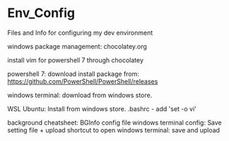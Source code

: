 # Env_Config
Files and Info for configuring my dev environment

windows package management: chocolatey.org

install vim for powershell 7 through chocolatey

powershell 7: download install package from: https://github.com/PowerShell/PowerShell/releases

windows terminal: download from windows store.

WSL Ubuntu: Install from windows store.
	.bashrc - add 'set -o vi'

background cheatsheet: BGInfo config file <save and upload>
windows terminal config: Save setting file + upload
shortcut to open windows terminal: save and upload
